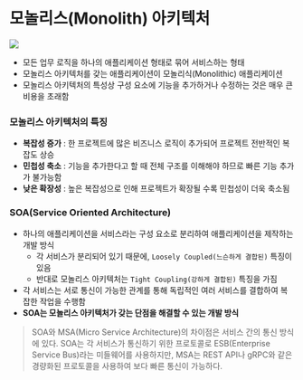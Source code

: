 # 모놀리스(Monolith) 아키텍처
![](https://miro.medium.com/v2/resize:fit:755/1*Tiizur0VlvZlJSIgADsp4w.png)

* 모든 업무 로직을 하나의 애플리케이션 형태로 묶어 서비스하는 형태
* 모놀리스 아키텍처를 갖는 애플리케이션이 모놀리식(Monolithic) 애플리케이션
* 모놀리스 아키텍처의 특성상 구성 요소에 기능을 추가하거나 수정하는 것은 매우 큰 비용을 초래함

### 모놀리스 아키텍처의 특징
* **복잡성 증가** : 한 프로젝트에 많은 비즈니스 로직이 추가되어 프로젝트 전반적인 복잡도 상승
* **민첩성 축소** : 기능을 추가한다고 할 때 전체 구조를 이해해야 하므로 빠른 기능 추가가 불가능함
* **낮은 확장성** : 높은 복잡성으로 인해 프로젝트가 확장될 수록 민첩성이 더욱 축소됨

### SOA(Service Oriented Architecture)
* 하나의 애플리케이션을 서비스라는 구성 요소로 분리하여 애플리케이션을 제작하는 개발 방식
	* 각 서비스가 분리되어 있기 때문에, `Loosely Coupled(느슨하게 결합된)` 특징이 있음
	* 반대로 모놀리스 아키텍처는 `Tight Coupling(강하게 결합된)` 특징을 가짐
* 각 서비스는 서로 통신이 가능한 관계를 통해 독립적인 여러 서비스를 결합하여 복잡한 작업을 수행함
* **SOA는 모놀리스 아키텍처가 갖는 단점을 해결할 수 있는 개발 방식**

> SOA와 MSA(Micro Service Architecture)의 차이점은 서비스 간의 통신 방식에 있다. SOA는 각 서비스가 통신하기 위한 프로토콜로 ESB(Enterprise Service Bus)라는 미들웨어를 사용하지만, MSA는 REST API나 gRPC와 같은 경량화된 프로토콜을 사용하여 보다 빠른 통신이 가능하다.
